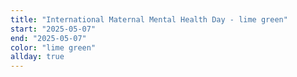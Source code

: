 ```yaml
---
title: "International Maternal Mental Health Day - lime green"
start: "2025-05-07"
end: "2025-05-07"
color: "lime green"
allday: true
---
```



